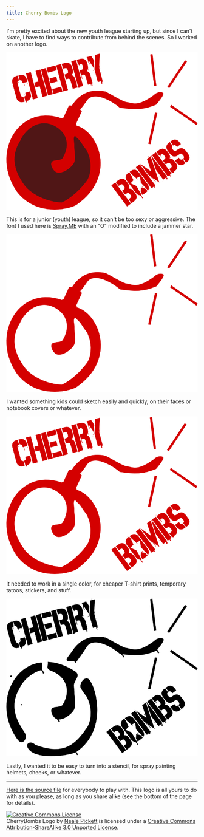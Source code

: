 ```yaml
---
title: Cherry Bombs Logo
---
```


I'm pretty excited about the new youth league starting up,
but since I can't skate,
I have to find ways to contribute from behind the scenes.
So I worked on another logo.

<img src="cherry-bombs.png" alt="Monochrome" style="background-color: #222">

This is for a junior (youth) league,
so it can't be too sexy or aggressive.
The font I used here is 
[Spray.ME](https://fontstruct.com/fontstructions/show/718516)
with an "O" modified to include a jammer star.

<img src="cherry-bombs-notext.png" alt="No text" style="background: url(paper.jpg)">

I wanted something kids could sketch easily and quickly,
on their faces or notebook covers or whatever.

<img src="cherry-bombs-mono.png" alt="Monochrome">

It needed to work in a single color,
for cheaper T-shirt prints, temporary tatoos, stickers, and stuff.

<img src="cherry-bombs-stencil.png" alt="Stencil" style="background: url(cement.jpg) center right /cover">

Lastly, I wanted it to be easy to turn into a stencil,
for spray painting helmets,
cheeks, or whatever.

----

[Here is the source file](cherry-bombs.svg)
for everybody to play with.
This logo is all yours to do with as you please,
as long as you share alike
(see the bottom of the page for details).

<a rel="license" href="https://creativecommons.org/licenses/by-sa/3.0/deed.en_US"><img alt="Creative Commons License" style="border-width:0" src="http://i.creativecommons.org/l/by-sa/3.0/88x31.png" /></a><br /><span xmlns:dct="http://purl.org/dc/terms/" href="http://purl.org/dc/dcmitype/StillImage" property="dct:title" rel="dct:type">CherryBombs Logo</span> by <a xmlns:cc="http://creativecommons.org/ns#" href="http://woozle.org/misc/cherries.html" property="cc:attributionName" rel="cc:attributionURL">Neale Pickett</a> is licensed under a <a rel="license" href="http://creativecommons.org/licenses/by-sa/3.0/deed.en_US">Creative Commons Attribution-ShareAlike 3.0 Unported License</a>.
